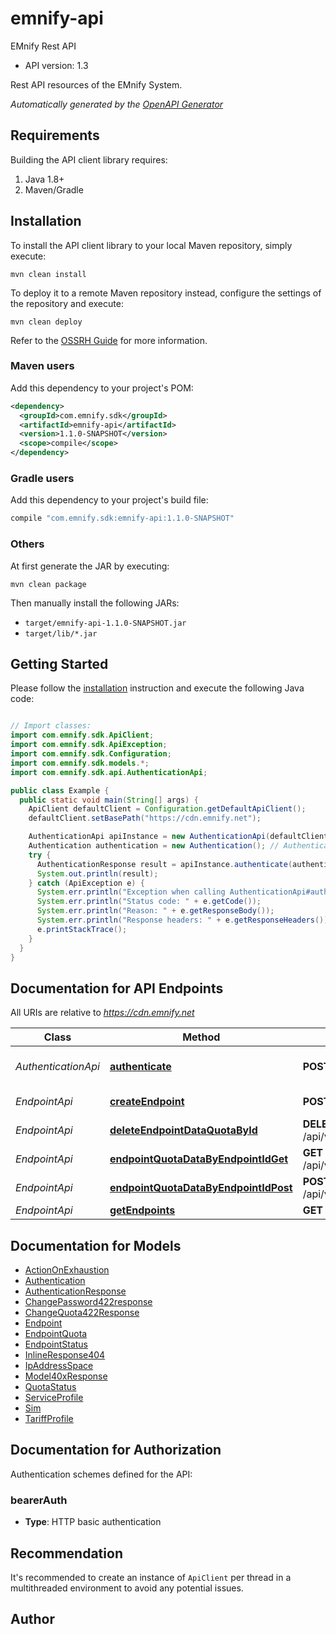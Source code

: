 # emnify-api

EMnify Rest API
- API version: 1.3

Rest API resources of the EMnify System.


*Automatically generated by the [OpenAPI Generator](https://openapi-generator.tech)*


## Requirements

Building the API client library requires:
1. Java 1.8+
2. Maven/Gradle

## Installation

To install the API client library to your local Maven repository, simply execute:

```shell
mvn clean install
```

To deploy it to a remote Maven repository instead, configure the settings of the repository and execute:

```shell
mvn clean deploy
```

Refer to the [OSSRH Guide](http://central.sonatype.org/pages/ossrh-guide.html) for more information.

### Maven users

Add this dependency to your project's POM:

```xml
<dependency>
  <groupId>com.emnify.sdk</groupId>
  <artifactId>emnify-api</artifactId>
  <version>1.1.0-SNAPSHOT</version>
  <scope>compile</scope>
</dependency>
```

### Gradle users

Add this dependency to your project's build file:

```groovy
compile "com.emnify.sdk:emnify-api:1.1.0-SNAPSHOT"
```

### Others

At first generate the JAR by executing:

```shell
mvn clean package
```

Then manually install the following JARs:

* `target/emnify-api-1.1.0-SNAPSHOT.jar`
* `target/lib/*.jar`

## Getting Started

Please follow the [installation](#installation) instruction and execute the following Java code:

```java

// Import classes:
import com.emnify.sdk.ApiClient;
import com.emnify.sdk.ApiException;
import com.emnify.sdk.Configuration;
import com.emnify.sdk.models.*;
import com.emnify.sdk.api.AuthenticationApi;

public class Example {
  public static void main(String[] args) {
    ApiClient defaultClient = Configuration.getDefaultApiClient();
    defaultClient.setBasePath("https://cdn.emnify.net");

    AuthenticationApi apiInstance = new AuthenticationApi(defaultClient);
    Authentication authentication = new Authentication(); // Authentication | Authentication using Application Tokens or user/password combination
    try {
      AuthenticationResponse result = apiInstance.authenticate(authentication);
      System.out.println(result);
    } catch (ApiException e) {
      System.err.println("Exception when calling AuthenticationApi#authenticate");
      System.err.println("Status code: " + e.getCode());
      System.err.println("Reason: " + e.getResponseBody());
      System.err.println("Response headers: " + e.getResponseHeaders());
      e.printStackTrace();
    }
  }
}

```

## Documentation for API Endpoints

All URIs are relative to *https://cdn.emnify.net*

Class | Method | HTTP request | Description
------------ | ------------- | ------------- | -------------
*AuthenticationApi* | [**authenticate**](docs/AuthenticationApi.md#authenticate) | **POST** /api/v1/authenticate | Retrieve Authentication Token
*EndpointApi* | [**createEndpoint**](docs/EndpointApi.md#createEndpoint) | **POST** /api/v1/endpoint | Create Endpoint
*EndpointApi* | [**deleteEndpointDataQuotaById**](docs/EndpointApi.md#deleteEndpointDataQuotaById) | **DELETE** /api/v1/endpoint/{endpoint_id}/quota/data | Remove Data Quota
*EndpointApi* | [**endpointQuotaDataByEndpointIdGet**](docs/EndpointApi.md#endpointQuotaDataByEndpointIdGet) | **GET** /api/v1/endpoint/{endpoint_id}/quota/data | Retrieve Data Quota details
*EndpointApi* | [**endpointQuotaDataByEndpointIdPost**](docs/EndpointApi.md#endpointQuotaDataByEndpointIdPost) | **POST** /api/v1/endpoint/{endpoint_id}/quota/data | Set Data Quota
*EndpointApi* | [**getEndpoints**](docs/EndpointApi.md#getEndpoints) | **GET** /api/v1/endpoint | List Endpoints


## Documentation for Models

 - [ActionOnExhaustion](docs/ActionOnExhaustion.md)
 - [Authentication](docs/Authentication.md)
 - [AuthenticationResponse](docs/AuthenticationResponse.md)
 - [ChangePassword422response](docs/ChangePassword422response.md)
 - [ChangeQuota422Response](docs/ChangeQuota422Response.md)
 - [Endpoint](docs/Endpoint.md)
 - [EndpointQuota](docs/EndpointQuota.md)
 - [EndpointStatus](docs/EndpointStatus.md)
 - [InlineResponse404](docs/InlineResponse404.md)
 - [IpAddressSpace](docs/IpAddressSpace.md)
 - [Model40xResponse](docs/Model40xResponse.md)
 - [QuotaStatus](docs/QuotaStatus.md)
 - [ServiceProfile](docs/ServiceProfile.md)
 - [Sim](docs/Sim.md)
 - [TariffProfile](docs/TariffProfile.md)


## Documentation for Authorization

Authentication schemes defined for the API:
### bearerAuth

- **Type**: HTTP basic authentication


## Recommendation

It's recommended to create an instance of `ApiClient` per thread in a multithreaded environment to avoid any potential issues.

## Author
